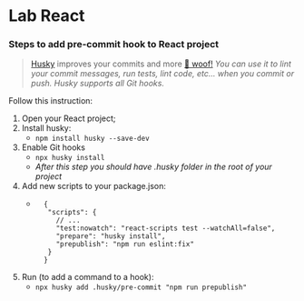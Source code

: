 # Lab React

### Steps to add pre-commit hook to React project

> [Husky](https://github.com/typicode/husky) improves your commits and more [🐶 woof!](https://typicode.github.io/husky/)
> _You can use it to lint your commit messages, run tests, lint code, etc... when you commit or push. Husky supports all Git hooks._

Follow this instruction:
1. Open your React project;
2. Install husky:
    - ``npm install husky --save-dev``
3. Enable Git hooks
    - ``npx husky install``
    - _After this step you should have .husky folder in the root of your project_
4. Add new scripts to your package.json:
    - ```
        {
         "scripts": {
           // ...
           "test:nowatch": "react-scripts test --watchAll=false",
           "prepare": "husky install",
           "prepublish": "npm run eslint:fix"
         }
        }
      ```
5. Run (to add a command to a hook):
    - ``npx husky add .husky/pre-commit "npm run prepublish"``









